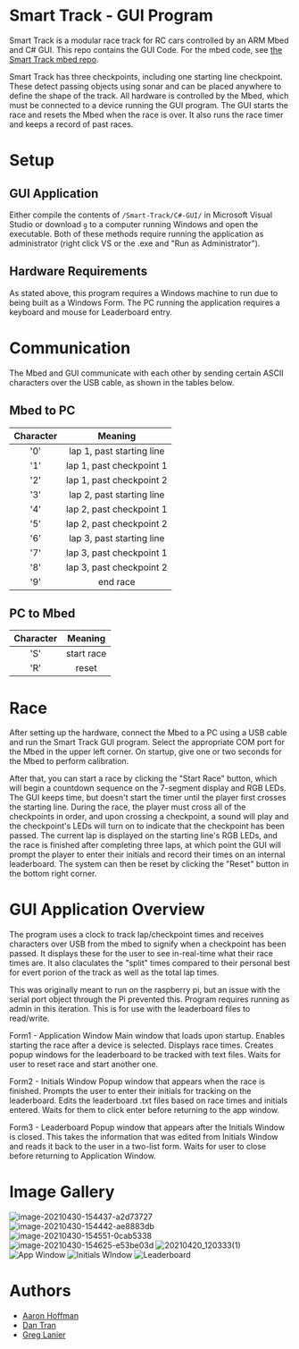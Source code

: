 # Smart Track - GUI Program

Smart Track is a modular race track for RC cars controlled by an ARM Mbed and C# GUI. This repo contains the GUI Code. For the mbed code, see [the Smart Track mbed repo](https://github.com/Smart-Track/mbed-program).

Smart Track has three checkpoints, including one starting line checkpoint. These detect passing objects using sonar and can be placed anywhere to define the shape of the track. All hardware is controlled by the Mbed, which must be connected to a device running the GUI program. The GUI starts the race and resets the Mbed when the race is over. It also runs the race timer and keeps a record of past races.

# Setup

## GUI Application

Either compile the contents of `/Smart-Track/C#-GUI/` in Microsoft Visual Studio or download `g` to a computer running Windows and open the executable. Both of these methods require running the application as administrator (right click VS or the .exe and "Run as Administrator").

## Hardware Requirements

As stated above, this program requires a Windows machine to run due to being built as a Windows Form. The PC running the application requires a keyboard and mouse for Leaderboard entry.

# Communication

The Mbed and GUI communicate with each other by sending certain ASCII characters over the USB cable, as shown in the tables below.

## Mbed to PC

| Character    | Meaning |
|:-------------:|:--------:|
| '0' | lap 1, past starting line |
| '1' | lap 1, past checkpoint 1 |
| '2' | lap 1, past checkpoint 2 |
| '3' | lap 2, past starting line |
| '4' | lap 2, past checkpoint 1 |
| '5' | lap 2, past checkpoint 2 |
| '6' | lap 3, past starting line |
| '7' | lap 3, past checkpoint 1 |
| '8' | lap 3, past checkpoint 2 |
| '9' | end race |

## PC to Mbed

| Character    | Meaning |
|:-------------:|:--------:|
| 'S' | start race |
| 'R' | reset |

# Race

After setting up the hardware, connect the Mbed to a PC using a USB cable and run the Smart Track GUI program. Select the appropriate COM port for the Mbed in the upper left corner. On startup, give one or two seconds for the Mbed to perform calibration. 

After that, you can start a race by clicking the "Start Race" button, which will begin a countdown sequence on the 7-segment display and RGB LEDs. The GUI keeps time, but doesn't start the timer until the player first crosses the starting line. During the race, the player must cross all of the checkpoints in order, and upon crossing a checkpoint, a sound will play and the checkpoint's LEDs will turn on to indicate that the checkpoint has been passed. The current lap is displayed on the starting line's RGB LEDs, and the race is finished after completing three laps, at which point the GUI will prompt the player to enter their initials and record their times on an internal leaderboard. The system can then be reset by clicking the "Reset" button in the bottom right corner.

# GUI Application Overview

The program uses a clock to track lap/checkpoint times and receives characters over USB from the mbed to signify when a checkpoint has been passed. It displays these for the user to see in-real-time what their race times are. It also claculates the "split" times compared to their personal best for evert porion of the track as well as the total lap times.

This was originally meant to run on the raspberry pi, but an issue with the serial port object through the Pi prevented this. Program requires running as admin in this iteration. This is for use with the leaderboard files to read/write.

Form1 - Application Window
  Main window that loads upon startup. Enables starting the race after a device is selected. Displays race times. Creates popup windows for the leaderboard to be tracked with text files. Waits for user to reset race and start another one.
  
Form2 - Initials Window
  Popup window that appears when the race is finished. Prompts the user to enter their initials for tracking on the leaderboard. Edits the leaderboard .txt files based on race times and initials entered. Waits for them to click enter before returning to the app window.
  
Form3 - Leaderboard
  Popup window that appears after the Initials Window is closed. This takes the information that was edited from Initials Window and reads it back to the user in a two-list form. Waits for user to close before returning to Application Window.

# Image Gallery

![image-20210430-154437-a2d73727](https://user-images.githubusercontent.com/68122426/117200580-9ed13d80-adb9-11eb-9073-e2c98b634fc8.jpeg)
![image-20210430-154442-ae8883db](https://user-images.githubusercontent.com/68122426/117200600-a4c71e80-adb9-11eb-86b8-e8b59b56cfc7.jpeg)
![image-20210430-154551-0cab5338](https://user-images.githubusercontent.com/68122426/117200744-d50ebd00-adb9-11eb-89c5-c27a4092294a.jpeg)
![image-20210430-154625-e53be03d](https://user-images.githubusercontent.com/68122426/117200785-e1931580-adb9-11eb-9723-2b6e393c90b3.jpeg)
![20210420_120333(1)](https://user-images.githubusercontent.com/68122426/117200971-1acb8580-adba-11eb-9041-938fc7d0b57d.jpg)
![App Window](https://user-images.githubusercontent.com/68122426/117201116-46e70680-adba-11eb-9292-a83ecacb23c9.JPG)
![Initials WIndow](https://user-images.githubusercontent.com/68122426/117201130-4b132400-adba-11eb-8110-bc6d730320f5.JPG)
![Leaderboard](https://user-images.githubusercontent.com/68122426/117201138-4c445100-adba-11eb-9f4e-5460ec7a69e3.JPG)

# Authors

* [Aaron Hoffman](https://github.com/ahoffman41)
* [Dan Tran](https://github.com/dtran76)
* [Greg Lanier](https://github.com/glanier9)
